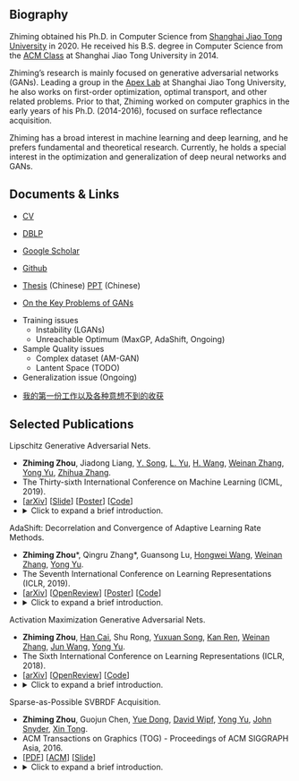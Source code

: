 ## Biography

Zhiming obtained his Ph.D. in Computer Science from [Shanghai Jiao Tong University](http://en.sjtu.edu.cn/) in 2020. He received his B.S. degree in Computer Science from the [ACM Class](https://acm.sjtu.edu.cn/home) at Shanghai Jiao Tong University in 2014.

Zhiming’s research is mainly focused on generative adversarial networks (GANs). Leading a group in the [Apex Lab](http://apex.sjtu.edu.cn/members) at Shanghai Jiao Tong University, he also works on first-order optimization, optimal transport, and other related problems. Prior to that, Zhiming worked on computer graphics in the early years of his Ph.D. (2014-2016), focused on surface reflectance acquisition.

Zhiming has a broad interest in machine learning and deep learning, and he prefers fundamental and theoretical research. Currently, he holds a special interest in the optimization and generalization of deep neural networks and GANs.

## Documents & Links

* [CV](https://github.com/ZhimingZhou/zhimingzhou.github.io/raw/master/Zhiming_Zhou_Resume.pdf) 

* [DBLP](https://dblp.org/pers/hd/z/Zhou:Zhiming)

* [Google Scholar](https://scholar.google.com/citations?user=b8YJ1EMAAAAJ&hl=en)

* [Github](https://github.com/ZhimingZhou)

* [Thesis](https://github.com/ZhimingZhou/zhimingzhou.github.io/raw/master/Thesis.pdf) (Chinese) [PPT](https://github.com/ZhimingZhou/zhimingzhou.github.io/raw/master/Defense%20PPT.pptx) (Chinese)

* [On the Key Problems of GANs](https://github.com/ZhimingZhou/zhimingzhou.github.io/raw/master/On%20the%20Key%20Problems%20of%20GANs.pptx) 
- Training issues
  - Instability (LGANs)
  - Unreachable Optimum (MaxGP, AdaShift, Ongoing)
- Sample Quality issues
  - Complex dataset (AM-GAN)
  - Lantent Space (TODO)
 - Generalization issue (Ongoing)

* [我的第一份工作以及各种意想不到的收获](https://github.com/ZhimingZhou/zhimingzhou.github.io/raw/master/%E6%88%91%E7%9A%84%E7%AC%AC%E4%B8%80%E4%BB%BD%E5%B7%A5%E4%BD%9C%E4%BB%A5%E5%8F%8A%E5%90%84%E7%A7%8D%E6%84%8F%E6%83%B3%E4%B8%8D%E5%88%B0%E7%9A%84%E6%94%B6%E8%8E%B7.zip)

## Selected Publications 

Lipschitz Generative Adversarial Nets.
* **Zhiming Zhou**, Jiadong Liang, [Y. Song](https://yuxuansong.github.io/files/yuxuan_20Mar.pdf), [L. Yu](http://lantaoyu.com/), [H. Wang](https://cs.stanford.edu/~hongweiw/), [Weinan Zhang](http://wnzhang.net/), [Yong Yu](http://apex.sjtu.edu.cn/members/yyu), [Zhihua Zhang](http://www.math.pku.edu.cn/teachers/zhzhang/).
* The Thirty-sixth International Conference on Machine Learning (ICML, 2019).
* \[[arXiv](https://arxiv.org/abs/1902.05687)\] 
  \[[Slide](https://icml.cc/media/Slides/icml/2019/halla(11-14-00)-11-15-10-4628-lipschitz_gener.pdf)\] 
  \[[Poster](https://s3.amazonaws.com/postersession.ai/ee90cc20-a261-4aee-b28f-899891a90be3.pdf)\]
  \[[Code](https://github.com/ZhimingZhou/AdaShift-Lipschitz-GANs-MaxGP)\]
* <details><summary>Click to expand a brief introduction.</summary>We study the cause of training instability of GANs from the perspective of optimal discriminative function and demonstrate its superiority against the divergence perspective. Under a generalized formulation of GANs, we show that: (1) GANs with unrestricted discriminative function space generally does not guarantee its convergence, suffing from a *gradient uninformativeness issue*; (2) Lipschitz regularization on the discriminative function can generally resolve this issue and guarantee the convergence of GANs, leading to a new family of GANs named Lipschitz GANs. All tested instances of this family consistently outperform WGAN in experiments.</details>

AdaShift: Decorrelation and Convergence of Adaptive Learning Rate Methods.
* **Zhiming Zhou**\*, Qingru Zhang\*, Guansong Lu, [Hongwei Wang](https://cs.stanford.edu/~hongweiw/), [Weinan Zhang](http://wnzhang.net/), [Yong Yu](http://apex.sjtu.edu.cn/members/yyu).
* The Seventh International Conference on Learning Representations (ICLR, 2019).
* \[[arXiv](https://arxiv.org/abs/1810.00143)\] 
  \[[OpenReview](https://openreview.net/forum?id=HkgTkhRcKQ)\]
  \[[Poster](https://s3.amazonaws.com/postersession.ai/bd0f7f0b-ecaa-4164-aeb6-d0cf181cc27b.jpg)\]
  \[[Code](https://github.com/ZhimingZhou/AdaShift-Lipschitz-GANs-MaxGP)\]
* <details><summary>Click to expand a brief introduction.</summary>We study the convergence issue of Adam optimizer. With the proposed concept *net update factor*, we showed that the key issue in Adam lies in its biased adaptive learning rate caused by the correlation between the adaptive term v_t and the current gradient g_t, and a temporal shift operation is proposed to solve such an issue. Our new understanding of the role of v_t also free v_t from its traditional update rule, leading to more interesting variants. Particularly, with dimension reduction operation in v_t, we achieve the so-called adaptive learning rate SGD, which removes the global gradient scale but keeps the relative scales.</details>

Activation Maximization Generative Adversarial Nets. 
* **Zhiming Zhou**, [Han Cai](https://han-cai.github.io/files/cv.pdf), Shu Rong, [Yuxuan Song](https://yuxuansong.github.io/files/yuxuan_20Mar.pdf), [Kan Ren](http://www.saying.ren/), [Weinan Zhang](http://wnzhang.net/), [Jun Wang](http://www0.cs.ucl.ac.uk/staff/Jun.Wang/), [Yong Yu](http://apex.sjtu.edu.cn/members/yyu).
* The Sixth International Conference on Learning Representations (ICLR, 2018).
* \[[arXiv](https://arxiv.org/abs/1703.02000)\]
  \[[OpenReview](https://openreview.net/forum?id=HyyP33gAZ&noteId=HyyP33gAZ)\]
  \[[Code](https://github.com/ZhimingZhou/AM-GAN)\]
* <details><summary>Click to expand a brief introduction.</summary>We study how class labels interact with GANs training when introduced and how it improves the sample quality of GANs. Based on the analysis, an improved method for leveraging class labels in GANs had been proposed. An interesting relationship among popular variants of GANs that leverage class labels, including the proposed AM-GAN, are unraveled.</details>

Sparse-as-Possible SVBRDF Acquisition. 
* **Zhiming Zhou**, Guojun Chen, [Yue Dong](http://yuedong.shading.me/), [David Wipf](\href{http://www.davidwipf.com/home.html), [Yong Yu](http://apex.sjtu.edu.cn/members/yyu), [John Snyder](https://www.microsoft.com/en-us/research/people/johnsny/), [Xin Tong](http://www.xtong.info/).
* ACM Transactions on Graphics (TOG) - Proceedings of ACM SIGGRAPH Asia, 2016. 
* \[[PDF](http://yuedong.shading.me/project/sparsesvbrdf/sparsesvbrdf.pdf)\] 
  \[[ACM](https://dl.acm.org/doi/10.1145/2980179.2980247)\]
  \[[Slide](https://drive.google.com/file/d/16gUKZoQH4HiQ61gEQ-YFs6v9WTEOSixf/view?usp=sharing)\]
* <details><summary>Click to expand a brief introduction.</summary>We significantly reduce the number of images required for spatially-varying surface reflectance (SVBRDF) acquisition, by solving an exact low-rank representation and chasing an extreme sparsity. The number of images required droped from thousands to tens, and high-quality SVBRDF acquisition from a single image becomes possible for the first time.</details>
